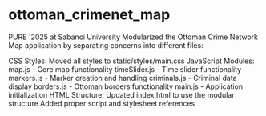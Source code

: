 # ottoman_crimenet_map
PURE '2025 at Sabanci University
Modularized the Ottoman Crime Network Map application by separating concerns into different files:

CSS Styles:
Moved all styles to static/styles/main.css
JavaScript Modules:
map.js - Core map functionality
timeSlider.js - Time slider functionality
markers.js - Marker creation and handling
criminals.js - Criminal data display
borders.js - Ottoman borders functionality
main.js - Application initialization
HTML Structure:
Updated index.html to use the modular structure
Added proper script and stylesheet references